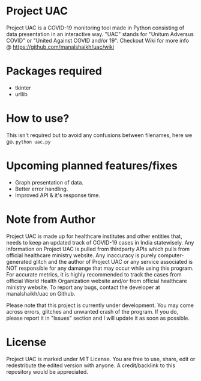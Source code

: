 # Project UAC
Project UAC is a COVID-19 monitoring tool made in Python consisting of data presentation in an interactive way. "UAC" stands for "Unitum Adversus COVID" or "United Against COVID and/or 19". Checkout Wiki for more info @ https://github.com/manalshaikh/uac/wiki

# Packages required
 - tkinter
 - urllib

# How to use?
This isn't required but to avoid any confusions between filenames, here we go.
`python uac.py`

# Upcoming planned features/fixes
 - Graph presentation of data.
 - Better error handling.
 - Improved API & it's response time.

# Note from Author
Project UAC is made up for healthcare institutes and other entities that, needs to keep an updated track of COVID-19 cases in India statewisely. 
Any information on Project UAC is pulled from thirdparty APIs which pulls from official healthcare ministry website. Any inaccuracy is purely computer-generated glitch and the author of Project UAC or any service associated is NOT responsible for any damange that may occur while using this program. For accurate metrics, it is highly recommended to track the cases from official World Health Organization website and/or from official healthcare ministry website. To report any bugs, contact the developer at manalshaikh/uac on Github.

Please note that this project is currently under development. You may come across errors, glitches and unwanted crash of the program. If you do, please report it in "Issues" section and I will update it as soon as possible. 

# License
Project UAC is marked under MIT License. You are free to use, share, edit or redestribute the edited version with anyone. A credit/backlink to this repository would be appreciated. 
